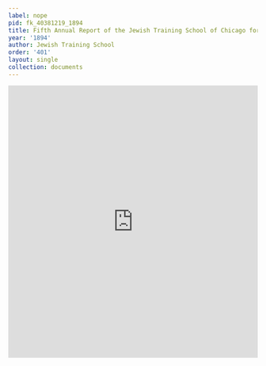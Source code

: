 ```yaml
---
label: nope
pid: fk_40381219_1894
title: Fifth Annual Report of the Jewish Training School of Chicago for 1893-94
year: '1894'
author: Jewish Training School
order: '401'
layout: single
collection: documents
---
```

<iframe src="https://northwestern.app.box.com/embed/s/up0azcwglts8fosqfeifhdnxdd2g636u?sortColumn=date&view=list" width="100%" height="550" frameborder="0" allowfullscreen webkitallowfullscreen msallowfullscreen></iframe>
